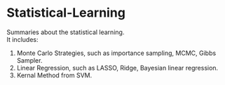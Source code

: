 # Statistical-Learning
Summaries about the statistical learning.  
It includes:
1. Monte Carlo Strategies, such as importance sampling, MCMC, Gibbs Sampler.  
2. Linear Regression, such as LASSO, Ridge, Bayesian linear regression.  
3. Kernal Method from SVM.  
